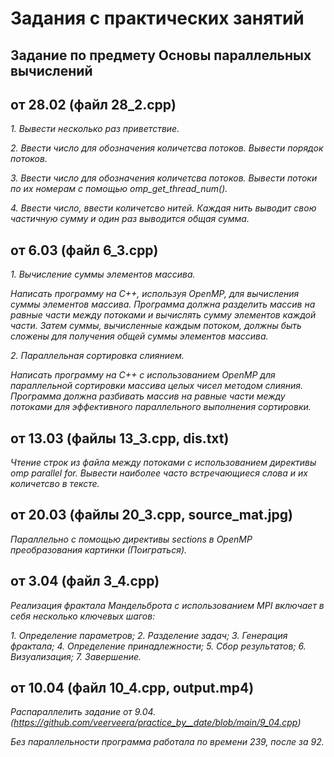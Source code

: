 # Задания с практических занятий 

## Задание по предмету Основы параллельных вычислений
## от 28.02 (файл 28_2.cpp)

*1. Вывести несколько раз приветствие.*

*2. Ввести число для обозначения количетсва потоков. Вывести порядок потоков.*

*3. Ввести число для обозначения количетсва потоков. Вывести потоки по их номерам с помощью omp_get_thread_num().*

*4. Ввести число, ввести количетсво нитей. Каждая нить выводит свою частичную сумму и один раз выводится общая сумма.*

## от 6.03 (файл 6_3.cpp)

*1. Вычисление суммы элементов массива.*

*Написать программу на C++, используя OpenMP, для вычисления суммы элементов массива. Программа должна разделить массив на равные части между потоками и вычислять сумму элементов каждой части. Затем суммы, вычисленные каждым потоком, должны быть сложены для получения общей суммы элементов массива.*

*2. Параллельная сортировка слиянием.*

*Написать программу на C++ с использованием OpenMP для параллельной сортировки массива целых чисел методом слияния. Программа должна разбивать массив на равные части между потоками для эффективного параллельного выполнения сортировки.*

## от 13.03 (файлы 13_3.cpp, dis.txt)

*Чтение строк из файла между потоками с использованием директивы omp parallel for. Вывести наиболее часто встречающиеся слова и их количетсво в тексте.*

## от 20.03 (файлы 20_3.cpp, source_mat.jpg)

*Параллельно с помощью директивы sections в OpenMP преобразования картинки (Поиграться).*

## от 3.04 (файл 3_4.cpp)

*Реализация фрактала Мандельброта с использованием MPI включает в себя несколько ключевых шагов:*

*1. Определение параметров; 2. Разделение задач; 3. Генерация фрактала; 4. Определение принадлежности; 5. Сбор результатов; 6. Визуализация; 7. Завершение.*

## от 10.04 (файл 10_4.cpp, output.mp4)

*Распараллелить задание от 9.04. (https://github.com/veerveera/practice_by__date/blob/main/9_04.cpp)*

*Без параллельности программа работала по времени 239, после за 92.*
